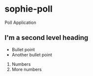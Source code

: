 # sophie-poll

Poll Application

## I'm a second level heading

- Bullet point
- Another bullet point

1. Numbers
2. More numbers
